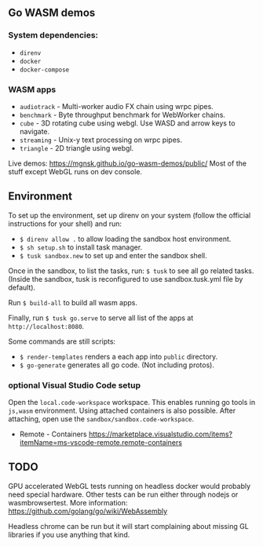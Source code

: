 ## Go WASM demos

### System dependencies:
* `direnv`
* `docker`
* `docker-compose`

### WASM apps
* `audiotrack` - Multi-worker audio FX chain using wrpc pipes.
* `benchmark` - Byte throughput benchmark for WebWorker chains.
* `cube` - 3D rotating cube using webgl. Use WASD and arrow keys to navigate.
* `streaming` - Unix-y text processing on wrpc pipes.
* `triangle` - 2D triangle using webgl.

Live demos: https://mgnsk.github.io/go-wasm-demos/public/
Most of the stuff except WebGL runs on dev console.

## Environment

To set up the environment, set up direnv on your system (follow the official instructions for your shell) and run:
* `$ direnv allow .` to allow loading the sandbox host environment.
* `$ sh setup.sh` to install task manager.
* `$ tusk sandbox.new` to set up and enter the sandbox shell.

Once in the sandbox, to list the tasks, run: `$ tusk` to see all go related tasks. (Inside the sandbox, tusk is reconfigured to use sandbox.tusk.yml file by default).

Run `$ build-all` to build all wasm apps.

Finally, run `$ tusk go.serve` to serve all list of the apps at `http://localhost:8080`.

Some commands are still scripts:
* `$ render-templates` renders a each app into `public` directory.
* `$ go-generate` generates all go code. (Not including protos).

### optional Visual Studio Code setup
Open the `local.code-workspace` workspace. This enables running go tools in `js,wasm` environment.
Using attached containers is also possible. After attaching, open use the `sandbox/sandbox.code-workspace`.

* Remote - Containers
https://marketplace.visualstudio.com/items?itemName=ms-vscode-remote.remote-containers


## TODO
GPU accelerated WebGL tests running on headless docker would probably need special hardware.
Other tests can be run either through nodejs or wasmbrowsertest. More information: https://github.com/golang/go/wiki/WebAssembly

Headless chrome can be run but it will start complaining about
missing GL libraries if you use anything that kind.
